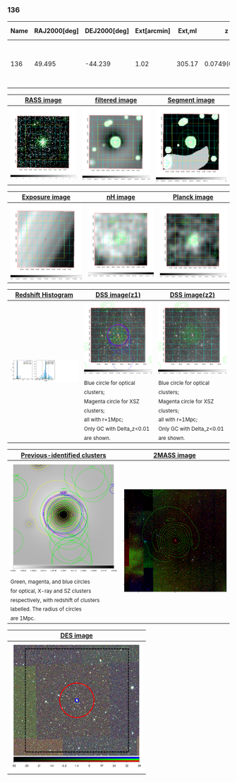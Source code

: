 <div STYLE="page-break-after: always;"></div>

### 136

|Name|RAJ2000[deg]|DEJ2000[deg] |Ext[arcmin]| Ext,ml | z | z_src| C|GC(XSZ,Delta_z<0.01)| GC(OPT,Delta_z<0.01)|GC| R_sig[arcmin] | R500[arcmin] | R500[Mpc]| CRsig[c/s] | CR500[c/s] |L500[1E44 erg/s]|F500[1E-12 erg/s/cm^2]| M500[1E14 Msun]|Tx[keV]|Cnt_sig|Beta|Rc[arcmin]|Comment|Alias|
|---|---|---|---|---|---|------|---|--------|---------|----------|---|---|---|---|---|---|---|---|---|---|---|---|---|---|
|136| 49.495| -44.239| 1.02| 305.17| 0.0749(0.005)| z1, z_xsz| B| MCXC, PSZ2, Tar, XB| A, N| A, MCXC, N, PSZ2, Tar, W, XB| 11.725| 14.027| 1.197| 1.381(0.058)| 1.428(0.060)| 3.981(0.076)| 28.966(0.551)| 5.24(0.05)| 6.09(0.04)| 714.4| 0.682(-0.037+0.044)| 1.693(-0.245+0.271)| -| k033|

|[RASS image](../image/136/136_img.pdf)|[filtered image](../image/136/136_fil.pdf)|[Segment image](../image/136/136_seg.pdf)|
|-------------------|--------------------|-------------------|
| <img src="../image/136/136_img.png" width="300">  | <img src="../image/136/136_fil.png" width="300">   | <img src="../image/136/136_seg.png" width="300">  |

|[Exposure image](../image/136/136_mex.pdf)| [nH image](../image/136/136_nh.pdf)| [Planck image](../image/136/136_p.pdf)|
|-------------------|--------------------|-------------------|
|<img src="../image/136/136_mex.png" width="300">   | <img src="../image/136/136_nh.png" width="300">    | <img src="../image/136/136_p.png" width="300"> |

|[Redshift Histogram](../image/136/136_zg.pdf) | [DSS image(z1)](../image/136/136_dss_z1.pdf)      |  [DSS image(z2)](../image/136/136_dss_z2.pdf)    |
|-------------------|--------------------|-------------------|
|<img src="../image/136/136_zg.png" width="300"> |<img src="../image/136/136_dss_z1.png" width="300"> <sub><br>Blue circle for optical clusters; <br>Magenta circle for XSZ clusters; <br>all with r=1Mpc; <br>Only GC with Delta_z<0.01 are shown. </sub>| <img src="../image/136/136_dss_z2.png" width="300"><sub><br>Blue circle for optical clusters; <br>Magenta circle for XSZ clusters; <br>all with r=1Mpc; <br>Only GC with Delta_z<0.01 are shown. </sub> |

|[Previous-identified clusters](../image/136/136_gc.pdf) | [2MASS image](../image/136/136_2mass.pdf)      |
|-------------------|-------------------|
|<img src=../image/136/136_gc.png width="300"> <br><sub>Green, magenta, and blue circles <br>for optical, X-ray and SZ clusters <br>respectively, with redshift of clusters <br>labelled. The radius of circles <br>are 1Mpc.</sub>|<img src="../image/136/136_2mass.png" width="300">  |

|[DES image](../image/136/136_des.pdf)   |
|-------------------|
| <img src="../image/136/136_des.png" width="300">  |
